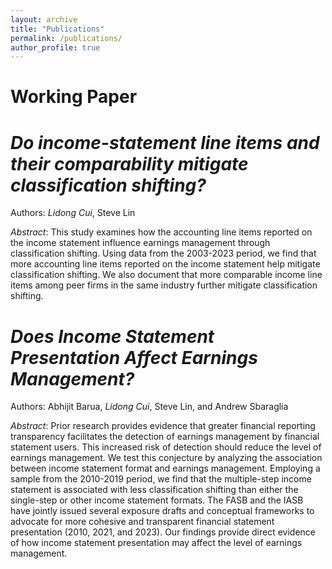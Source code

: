 ```yaml
---
layout: archive
title: "Publications"
permalink: /publications/
author_profile: true
---
```


Working Paper
======

*Do income-statement line items and their comparability mitigate classification shifting?*
======

Authors: *Lidong Cui*, Steve Lin

*Abstract*:
This study examines how the accounting line items reported on the income statement influence earnings management through classification shifting. Using data from the 2003-2023 period, we find that more accounting line items reported on the income statement help mitigate classification shifting. We also document that more comparable income line items among peer firms in the same industry further mitigate classification shifting. 

*Does Income Statement Presentation Affect Earnings Management?*
======

Authors: Abhijit Barua, *Lidong Cui*, Steve Lin, and Andrew Sbaraglia

*Abstract*:
Prior research provides evidence that greater financial reporting transparency facilitates the detection of earnings management by financial statement users. This increased risk of detection should reduce the level of earnings management. We test this conjecture by analyzing the association between income statement format and earnings management. Employing a sample from the 2010-2019 period, we find that the multiple-step income statement is associated with less classification shifting than either the single-step or other income statement formats. The FASB and the IASB have jointly issued several exposure drafts and conceptual frameworks to advocate for more cohesive and transparent financial statement presentation (2010, 2021, and 2023). Our findings provide direct evidence of how income statement presentation may affect the level of earnings management.

